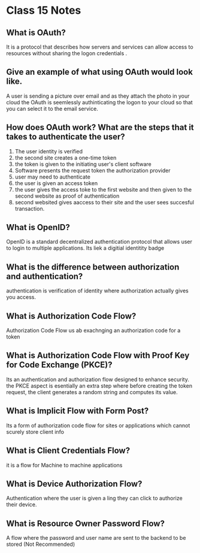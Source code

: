 # Class 15 Notes

## What is OAuth?

It is a protocol that describes how servers and services can allow access to resources without sharing the logon credentials . 

## Give an example of what using OAuth would look like.

A user is sending a picture over email and as they attach the photo in your cloud the OAuth is seemlessly authinticating the logon to your cloud so that you can select it to the email service.

## How does OAuth work? What are the steps that it takes to authenticate the user?

1. The user identity is verified
2. the second site creates a one-time token
3. the token is given to the initiating user's client software
4. Software presents the request token the authorization provider
5. user may need to authenticate
6. the user is given an access token
7. the user gives the access toke to the first website and then given to the second website as proof of authentication
8. second websited gives aaccess to their site and the user sees succesful transaction.

## What is OpenID?

OpenID is  a standard decentralized authentication protocol that allows user to login  to multiple applications. Its liek a digitial identitity badge

## What is the difference between authorization and authentication?

authentication is verification of identity where authorization actually gives you access.

## What is Authorization Code Flow?

Authorization Code Flow us ab exachnging an authorization code for a token

## What is Authorization Code Flow with Proof Key for Code Exchange (PKCE)?

Its an authentication and authorization flow designed to enhance security. the PKCE aspect is esentially an extra step where before creating the token request, the client generates a random string and computes its value.

## What is Implicit Flow with Form Post?

Its a form of authorization code flow for sites or applications which cannot scurely store client info

## What is Client Credentials Flow?

it is a flow for Machine to machine applications

## What is Device Authorization Flow?

Authentication where the user is given a ling they can click to authorize their device.

## What is Resource Owner Password Flow?

A flow where the password and user name are sent to the backend to be stored (Not Recommended)
